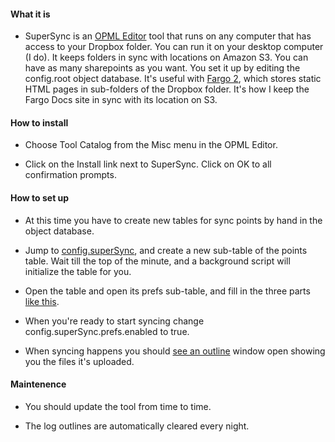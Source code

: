 #### What it is
 - SuperSync is an <a href="http://home.opml.org/">OPML Editor</a> tool that runs on any computer that has access to your Dropbox folder. You can run it on your desktop computer (I do). It keeps folders in sync with locations on Amazon S3. You can have as many sharepoints as you want. You set it up by editing the config.root object database. It's useful with <a href="http://fargo.io/docs/whatsComingInFargo2.html">Fargo 2</a>, which stores static HTML pages in sub-folders of the Dropbox folder. It's how I keep the Fargo Docs site in sync with its location on S3. 

#### How to install
 - Choose Tool Catalog from the Misc menu in the OPML Editor. 

 - Click on the Install link next to SuperSync. Click on OK to all confirmation prompts.

#### How to set up
 - At this time you have to create new tables for sync points by hand in the object database.

 - Jump to <a href="http://static.scripting.com/larryKing/images/2013/12/06/configSuperSync.gif">config.superSync</a>, and create a new sub-table of the points table. Wait till the top of the minute, and a background script will initialize the table for you.

 - Open the table and open its prefs sub-table, and fill in the three parts <a href="http://static.scripting.com/larryKing/images/2013/12/06/prefsTable.gif">like this</a>.

 - When you're ready to start syncing change config.superSync.prefs.enabled to true. 

 - When syncing happens you should <a href="http://static.scripting.com/larryKing/images/2013/12/06/logOutline.gif">see an outline</a> window open showing you the files it's uploaded.

#### Maintenence
 - You should update the tool from time to time.

 - The log outlines are automatically cleared every night.


			
